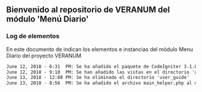 ## Bienvenido al repositorio de VERANUM del módulo 'Menú Diario'



### Log de elementos

En este documento de indican los elementos e instancias del módulo Menu Diario del proyecto VERANUM

```markdown
June 12, 2018 - 6:31  PM: Se ha añadido el paquete de CodeIgniter 3.1.8
June 12, 2018 - 9:10  PM: Se han añadido las vistas en el directorio 'application/views'
June 13, 2018 - 12:08 PM: Se ha eliminado el directorio 'user_guide'
June 13, 2018 - 8:56  PM: Se ha añadido el archivo main_helper.php al directorio 'application/helper'
